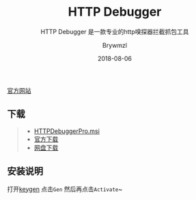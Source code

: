 ﻿---
layout:     post
title:      HTTP Debugger
subtitle:   HTTP Debugger 是一款专业的http嗅探器拦截抓包工具
date:       2018-08-06
author:     Brywmzl
header-img: img/httpdebugger/bg.jpg
catalog: true
tags:
    - HTTP Debugger
    - 网络
---

[官方网站](http://www.httpdebugger.com)  

## 下载
>- [HTTPDebuggerPro.msi](https://www.httpdebugger.com/downloads/HTTPDebuggerPro.msi)
>- [官方下载](http://www.httpdebugger.com/download_pro.html)
>- [网盘下载](https://pan.baidu.com/s/1nLdUcc5CexMQcc0HOaBN8w)

## 安装说明
打开[keygen](http://pan.ccav1.me/lanzou.php?type=down&url=https://www.lanzous.com/i1l5ycd) 点击`Gen` 然后再点击`Activate`~
